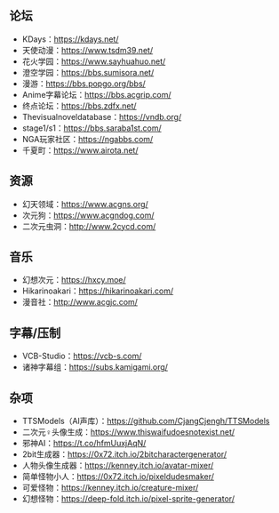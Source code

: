 ## 论坛
+ KDays：https://kdays.net/
+ 天使动漫：https://www.tsdm39.net/
+ 花火学园：https://www.sayhuahuo.net/
+ 澄空学园：https://bbs.sumisora.net/
+ 漫游：https://bbs.popgo.org/bbs/
+ Anime字幕论坛：https://bbs.acgrip.com/
+ 终点论坛：https://bbs.zdfx.net/
+ Thevisualnoveldatabase：https://vndb.org/
+ stage1/s1：https://bbs.saraba1st.com/
+ NGA玩家社区：https://ngabbs.com/
+ 千夏町：https://www.airota.net/
## 资源
+ 幻天领域：https://www.acgns.org/
+ 次元狗：https://www.acgndog.com/
+ 二次元虫洞：http://www.2cycd.com/
## 音乐
+ 幻想次元：https://hxcy.moe/
+ Hikarinoakari：https://hikarinoakari.com/
+ 漫音社：http://www.acgjc.com/
## 字幕/压制
+ VCB-Studio：https://vcb-s.com/
+ 诸神字幕组：https://subs.kamigami.org/
## 杂项
+ TTSModels（AI声库）：https://github.com/CjangCjengh/TTSModels
+ 二次元♀头像生成：https://www.thiswaifudoesnotexist.net/
+ 邪神AI：https://t.co/hfmUuxjAqN/
+ 2bit生成器：https://0x72.itch.io/2bitcharactergenerator/
+ 人物头像生成器：https://kenney.itch.io/avatar-mixer/
+ 简单怪物小人：https://0x72.itch.io/pixeldudesmaker/
+ 可爱怪物：https://kenney.itch.io/creature-mixer/
+ 幻想怪物：https://deep-fold.itch.io/pixel-sprite-generator/

